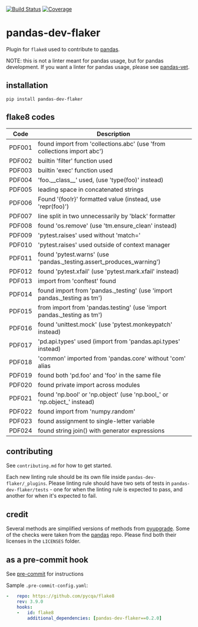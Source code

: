 [![Build Status](https://github.com/pandas-dev/pandas-dev-flaker/workflows/tox/badge.svg)](https://github.com/pandas-dev/pandas-dev-flaker/actions?workflow=tox)
[![Coverage](https://codecov.io/gh/pandas-dev/pandas-dev-flaker/branch/main/graph/badge.svg)](https://codecov.io/gh/pandas-dev/pandas-dev-flaker)

pandas-dev-flaker
=================

Plugin for `flake8` used to contribute to [pandas](https://github.com/pandas-dev/pandas).

NOTE: this is not a linter meant for pandas usage, but for pandas development. If you want
a linter for pandas usage, please see [pandas-vet](https://github.com/deppen8/pandas-vet).

## installation

`pip install pandas-dev-flaker`

## flake8 codes

| Code   | Description                                                             |
|--------|-------------------------------------------------------------------------|
| PDF001 | found import from 'collections.abc' (use 'from collections import abc') |
| PDF002 | builtin 'filter' function used                                            |
| PDF003 | builtin 'exec' function used                                                       |
| PDF004 | 'foo.\_\_class\_\_' used, (use 'type(foo)' instead)                     |
| PDF005 | leading space in concatenated strings                                   |
| PDF006 | Found '{foo!r}' formatted value (instead, use 'repr(foo)')              |
| PDF007 | line split in two unnecessarily by 'black' formatter                    |
| PDF008 | found 'os.remove' (use 'tm.ensure_clean' instead)                       |
| PDF009 | 'pytest.raises' used without 'match='                                   |
| PDF010 | 'pytest.raises' used outside of context manager                         |
| PDF011 | found 'pytest.warns' (use 'pandas._testing.assert_produces_warning')    |
| PDF012 | found 'pytest.xfail' (use 'pytest.mark.xfail' instead)                  |
| PDF013 | import from 'conftest' found                                            |
| PDF014 | found import from 'pandas._testing' (use 'import pandas._testing as tm')|
| PDF015 | from import from 'pandas.testing' (use 'import pandas._testing as tm')  |
| PDF016 | found 'unittest.mock' (use 'pytest.monkeypatch' instead)                |
| PDF017 | 'pd.api.types' used (import from 'pandas.api.types' instead)            |
| PDF018 | 'common' imported from 'pandas.core' without 'com' alias                |
| PDF019 | found both 'pd.foo' and 'foo' in the same file                          |
| PDF020 | found private import across modules                                     |
| PDF021 | found 'np.bool' or 'np.object' (use 'np.bool_' or 'np.object_' instead) |
| PDF022 | found import from 'numpy.random'                                        |
| PDF023 | found assignment to single-letter variable                              |
| PDF024 | found string join() with generator expressions                          |
## contributing

See `contributing.md` for how to get started.

Each new linting rule should be its own file inside `pandas-dev-flaker/_plugins`. Please linting rule should have two sets of tests in `pandas-dev-flaker/tests` - one for when the linting rule is expected to pass, and another for when it's expected to fail.

## credit

Several methods are simplified versions of methods from [pyupgrade](https://github/asottile/pyupgrade). Some of the checks were taken from the [pandas](https://github.com/pandas-dev/pandas) repo. Please find both their licenses in the `LICENSES` folder.

## as a pre-commit hook

See [pre-commit](https://github.com/pre-commit/pre-commit) for instructions

Sample `.pre-commit-config.yaml`:

```yaml
-   repo: https://github.com/pycqa/flake8
    rev: 3.9.0
    hooks:
    -   id: flake8
        additional_dependencies: [pandas-dev-flaker==0.2.0]
```
